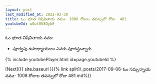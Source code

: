 ```yaml
---
layout: post
last_modified_at: 2021-03-30
title: ఓం భూత నిషేవితాయ నమః- 1008 రోజుల తపస్సులో రోజు  482
youtubeId: wGuf058QybE
---
```

 
 
 ఓం భూత నిషేవితాయ నమః  
 
 -  పూర్వపు ఉపాధ్యాయులు ఎవరు పూజిస్తున్నారు 
 
  
 
  
 
 
 
 
 
 


{% include youtubePlayer.html id=page.youtubeId %}
 
[Next]({{ site.baseurl }}{% link  split1/_posts/2017-09-06-ఓం సమ్పన్నాయ నమః- 1008 రోజుల తపస్సులో రోజు  481.md%})
 
